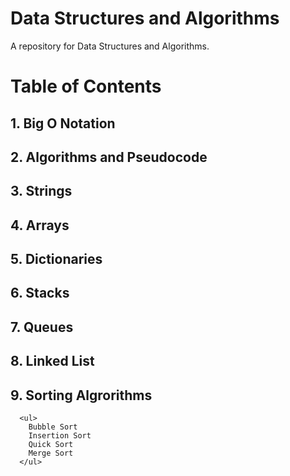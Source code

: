# Data Structures and Algorithms

A repository for Data Structures and Algorithms. 

# Table of Contents 

## 1. Big O Notation 

## 2. Algorithms and Pseudocode 

## 3. Strings 

## 4. Arrays

## 5. Dictionaries 

## 6. Stacks 

## 7. Queues

## 8. Linked List 

## 9. Sorting Algrorithms 

      <ul>
        Bubble Sort 
        Insertion Sort 
        Quick Sort 
        Merge Sort 
      </ul>
